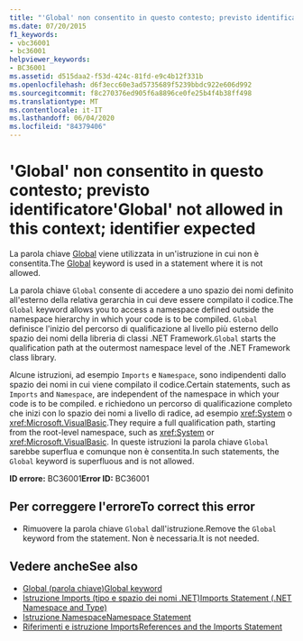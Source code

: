```yaml
---
title: "'Global' non consentito in questo contesto; previsto identificatore"
ms.date: 07/20/2015
f1_keywords:
- vbc36001
- bc36001
helpviewer_keywords:
- BC36001
ms.assetid: d515daa2-f53d-424c-81fd-e9c4b12f331b
ms.openlocfilehash: d6f3ecc60e3ad5735689f5239bbdc922e606d992
ms.sourcegitcommit: f8c270376ed905f6a8896ce0fe25b4f4b38ff498
ms.translationtype: MT
ms.contentlocale: it-IT
ms.lasthandoff: 06/04/2020
ms.locfileid: "84379406"
---
```

# <a name="global-not-allowed-in-this-context-identifier-expected"></a><span data-ttu-id="01ce8-102">'Global' non consentito in questo contesto; previsto identificatore</span><span class="sxs-lookup"><span data-stu-id="01ce8-102">'Global' not allowed in this context; identifier expected</span></span>
<span data-ttu-id="01ce8-103">La parola chiave [Global](../programming-guide/program-structure/namespaces.md#global-keyword-in-fully-qualified-names) viene utilizzata in un'istruzione in cui non è consentita.</span><span class="sxs-lookup"><span data-stu-id="01ce8-103">The [Global](../programming-guide/program-structure/namespaces.md#global-keyword-in-fully-qualified-names) keyword is used in a statement where it is not allowed.</span></span>  
  
 <span data-ttu-id="01ce8-104">La parola chiave `Global` consente di accedere a uno spazio dei nomi definito all'esterno della relativa gerarchia in cui deve essere compilato il codice.</span><span class="sxs-lookup"><span data-stu-id="01ce8-104">The `Global` keyword allows you to access a namespace defined outside the namespace hierarchy in which your code is to be compiled.</span></span> <span data-ttu-id="01ce8-105">`Global` definisce l'inizio del percorso di qualificazione al livello più esterno dello spazio dei nomi della libreria di classi .NET Framework.</span><span class="sxs-lookup"><span data-stu-id="01ce8-105">`Global` starts the qualification path at the outermost namespace level of the .NET Framework class library.</span></span>  
  
 <span data-ttu-id="01ce8-106">Alcune istruzioni, ad esempio `Imports` e `Namespace`, sono indipendenti dallo spazio dei nomi in cui viene compilato il codice.</span><span class="sxs-lookup"><span data-stu-id="01ce8-106">Certain statements, such as `Imports` and `Namespace`, are independent of the namespace in which your code is to be compiled.</span></span> <span data-ttu-id="01ce8-107">e richiedono un percorso di qualificazione completo che inizi con lo spazio dei nomi a livello di radice, ad esempio <xref:System> o <xref:Microsoft.VisualBasic>.</span><span class="sxs-lookup"><span data-stu-id="01ce8-107">They require a full qualification path, starting from the root-level namespace, such as <xref:System> or <xref:Microsoft.VisualBasic>.</span></span> <span data-ttu-id="01ce8-108">In queste istruzioni la parola chiave `Global` sarebbe superflua e comunque non è consentita.</span><span class="sxs-lookup"><span data-stu-id="01ce8-108">In such statements, the `Global` keyword is superfluous and is not allowed.</span></span>  
  
 <span data-ttu-id="01ce8-109">**ID errore:** BC36001</span><span class="sxs-lookup"><span data-stu-id="01ce8-109">**Error ID:** BC36001</span></span>  
  
## <a name="to-correct-this-error"></a><span data-ttu-id="01ce8-110">Per correggere l'errore</span><span class="sxs-lookup"><span data-stu-id="01ce8-110">To correct this error</span></span>  
  
- <span data-ttu-id="01ce8-111">Rimuovere la parola chiave `Global` dall'istruzione.</span><span class="sxs-lookup"><span data-stu-id="01ce8-111">Remove the `Global` keyword from the statement.</span></span> <span data-ttu-id="01ce8-112">Non è necessaria.</span><span class="sxs-lookup"><span data-stu-id="01ce8-112">It is not needed.</span></span>  
  
## <a name="see-also"></a><span data-ttu-id="01ce8-113">Vedere anche</span><span class="sxs-lookup"><span data-stu-id="01ce8-113">See also</span></span>

- [<span data-ttu-id="01ce8-114">Global (parola chiave)</span><span class="sxs-lookup"><span data-stu-id="01ce8-114">Global keyword</span></span>](../programming-guide/program-structure/namespaces.md#global-keyword-in-fully-qualified-names)
- [<span data-ttu-id="01ce8-115">Istruzione Imports (tipo e spazio dei nomi .NET)</span><span class="sxs-lookup"><span data-stu-id="01ce8-115">Imports Statement (.NET Namespace and Type)</span></span>](../language-reference/statements/imports-statement-net-namespace-and-type.md)
- [<span data-ttu-id="01ce8-116">Istruzione Namespace</span><span class="sxs-lookup"><span data-stu-id="01ce8-116">Namespace Statement</span></span>](../language-reference/statements/namespace-statement.md)
- [<span data-ttu-id="01ce8-117">Riferimenti e istruzione Imports</span><span class="sxs-lookup"><span data-stu-id="01ce8-117">References and the Imports Statement</span></span>](../programming-guide/program-structure/references-and-the-imports-statement.md)
